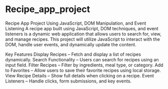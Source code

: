 # Recipe_app_project
Recipe App Project Using JavaScript, DOM Manipulation, and Event Listening
A recipe app built using JavaScript, DOM techniques, and event listeners is a dynamic web application that allows users to search for, view, and manage recipes. This project will utilize JavaScript to interact with the DOM, handle user events, and dynamically update the content.
 
Key Features
Display Recipes – Fetch and display a list of recipes dynamically.
Search Functionality – Users can search for recipes using an input field.
Filter Recipes – Filter by ingredients, meal type, or category.
Add to Favorites – Allow users to save their favorite recipes using local storage.
View Recipe Details – Show full details when clicking on a recipe.
Event Listeners – Handle clicks, form submissions, and key events.
